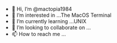 - 👋 Hi, I’m @mactopia1984
- 👀 I’m interested in ...The MacOS Terminal
- 🌱 I’m currently learning ...UNIX
- 💞️ I’m looking to collaborate on ...
- 📫 How to reach me ...

<!---
mactopia1984/mactopia1984 is a ✨ special ✨ repository because its `README.md` (this file) appears on your GitHub profile.
You can click the Preview link to take a look at your changes.
--->
